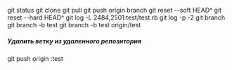 git status
git clone
git pull
git push origin branch
git reset --soft HEAD^
git reset --hard HEAD^
git log -L 2484,2501:test/test.rb
git log -p -2
git branch
git branch -b test
git branch -b test origin/test
<h5>Удалить ветку из удаленного репозитория</h5>
git push origin :test

